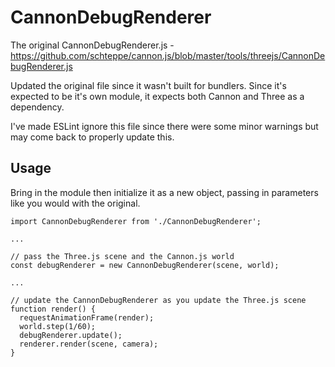 # CannonDebugRenderer
The original CannonDebugRenderer.js - https://github.com/schteppe/cannon.js/blob/master/tools/threejs/CannonDebugRenderer.js

Updated the original file since it wasn't built for bundlers. Since it's expected to be it's own module, it expects both Cannon and Three as a dependency. 

I've made ESLint ignore this file since there were some minor warnings but may come back to properly update this.

## Usage
Bring in the module then initialize it as a new object, passing in parameters like you would with the original.

```
import CannonDebugRenderer from './CannonDebugRenderer';

...

// pass the Three.js scene and the Cannon.js world
const debugRenderer = new CannonDebugRenderer(scene, world);

...

// update the CannonDebugRenderer as you update the Three.js scene
function render() {
  requestAnimationFrame(render);
  world.step(1/60);                 
  debugRenderer.update();
  renderer.render(scene, camera);
}
```
